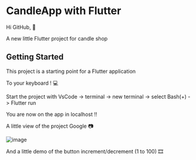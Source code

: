 # CandleApp with Flutter

Hi GitHub, 👋

A new little Flutter project for candle shop

## Getting Started 

This project is a starting point for a Flutter application

To your keyboard ! 💻

Start the project with VsCode -> terminal -> new terminal -> select Bash(+) -> Flutter run

You are now on the app in localhost !!

A little view of the project Google 📷

![image](https://user-images.githubusercontent.com/70896732/170375528-fd2df660-962c-44b7-b073-35551a828e9e.png)

And a little demo of the button increment/decrement (1 to 100) 🎞️

